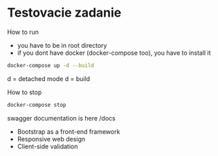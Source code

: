 # Testovacie zadanie

How to run
* you have to be in root directory
* if you dont have docker (docker-compose too), you have to install it

```bash
docker-compose up -d --build
```

d = detached mode
d = build

How to stop
```bash
docker-compose stop
```

swagger documentation is here
/docs

* Bootstrap as a front-end framework
* Responsive web design
* Client-side validation

